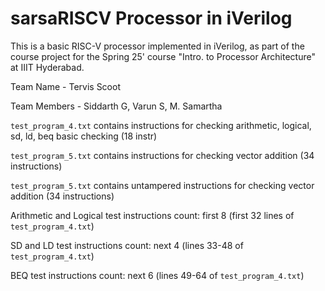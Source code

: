 # sarsaRISCV Processor in iVerilog

This is a basic RISC-V processor implemented in iVerilog, as part of the course project for the Spring 25' course "Intro. to Processor Architecture" at IIIT Hyderabad.

Team Name - Tervis Scoot

Team Members - Siddarth G, Varun S, M. Samartha

`test_program_4.txt` contains instructions for checking arithmetic, logical, sd, ld, beq basic checking (18 instr)

`test_program_5.txt` contains instructions for checking vector addition (34 instructions)

`test_program_5.txt` contains untampered instructions for checking vector addition (34 instructions)

Arithmetic and Logical test instructions count: first 8
(first 32 lines of `test_program_4.txt`)

SD and LD test instructions count: next 4
(lines 33-48 of `test_program_4.txt`)

BEQ test instructions count: next 6
(lines 49-64 of `test_program_4.txt`)

